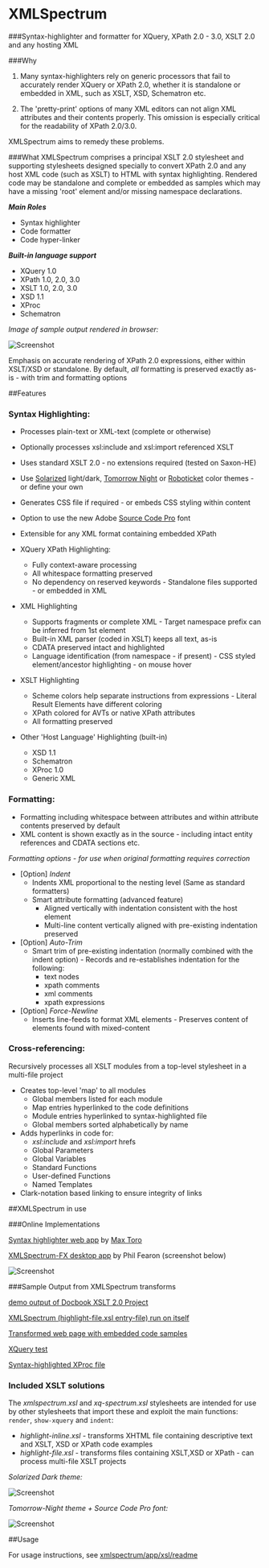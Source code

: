 XMLSpectrum===========================###Syntax-highlighter and formatter for XQuery, XPath 2.0 - 3.0, XSLT 2.0 and any hosting XML###Why1. Many syntax-highlighters rely on generic processors that fail to accurately render XQuery or XPath 2.0, whether it is standalone or embedded in XML, such as XSLT, XSD, Schematron etc. 2. The 'pretty-print' options of many XML editors can not align XML attributes and their contents properly. This omission is especially critical for the readability of XPath 2.0/3.0.XMLSpectrum aims to remedy these problems.###WhatXMLSpectrum comprises a principal XSLT 2.0 stylesheet and supporting stylesheets  designed specially to convert XPath 2.0 and any host XML code (such as XSLT) to HTML with syntax highlighting. Rendered code may be standalone and complete or embedded as samples which may have a missing 'root' element and/or missing namespace declarations.***Main Roles***- Syntax highlighter- Code formatter- Code hyper-linker***Built-in language support***- XQuery 1.0- XPath 1.0, 2.0, 3.0- XSLT 1.0, 2.0, 3.0- XSD 1.1- XProc- Schematron*Image of sample output rendered in browser:*![Screenshot](http://www.qutoric.com/xslt/xmlspectrum/images/xsl-light.png)Emphasis on accurate rendering of XPath 2.0 expressions, either within XSLT/XSD or standalone.By default,  *all* formatting is preserved exactly as-is - with trim and formatting options##Features### Syntax Highlighting:- Processes plain-text or XML-text (complete or otherwise)- Optionally processes xsl:include and xsl:import referenced XSLT- Uses standard XSLT 2.0 - no extensions required (tested on Saxon-HE)- Use [Solarized](http://ethanschoonover.com/solarized) light/dark, [Tomorrow Night](https://github.com/ChrisKempson/Tomorrow-Theme) or [Roboticket](http://eclipsecolorthemes.org/?view=theme&id=93) color themes - or define your own- Generates CSS file if required - or embeds CSS styling within content- Option to use the new Adobe [Source Code Pro](http://blogs.adobe.com/typblography/2012/09/source-code-pro.html) font- Extensible for any XML format containing embedded XPath- XQuery XPath Highlighting:	- Fully context-aware processing	- All whitespace formatting preserved	- No dependency on reserved keywords           - Standalone files supported - or embedded in XML- XML Highlighting	- Supports fragments or complete XML           - Target namespace prefix can be inferred from 1st element	- Built-in XML parser (coded in XSLT) keeps all text, as-is	- CDATA preserved intact and highlighted	- Language identification (from namespace - if present)           - CSS styled element/ancestor highlighting - on mouse hover- XSLT Highlighting	- Scheme colors help separate instructions from expressions           - Literal Result Elements have different coloring	- XPath colored for AVTs or native XPath attributes	- All formatting preserved- Other 'Host Language' Highlighting (built-in)	- XSD 1.1	- Schematron	- XProc 1.0	- Generic XML### Formatting:- Formatting including whitespace between attributes and within attribute contents preserved by default- XML content is shown exactly as in the source - including intact entity references and CDATA sections etc._Formatting options - for use when original formatting requires correction_- [Option] *Indent*	- Indents XML proportional to the nesting level (Same as standard formatters)	- Smart attribute formatting (advanced feature)		- Aligned vertically with indentation consistent with the host element		- Multi-line content vertically aligned with pre-existing indentation preserved- [Option] *Auto-Trim*	- Smart trim of pre-existing indentation (normally combined with the indent option)           - Records and re-establishes indentation for the following:		- text nodes		- xpath comments		- xml comments		- xpath expressions- [Option] *Force-Newline*	- Inserts line-feeds to format XML elements           - Preserves content of elements found with mixed-content### Cross-referencing: Recursively processes all XSLT modules from a top-level stylesheet in a multi-file project- Creates top-level 'map' to all modules	- Global members listed for each module	- Map entries hyperlinked to the code definitions	- Module entries hyperlinked to syntax-highlighted file	- Global members sorted alphabetically by name- Adds hyperlinks in code for:	- *xsl:include* and *xsl:import* hrefs	- Global Parameters	- Global Variables	- Standard Functions	- User-defined Functions	- Named Templates- Clark-notation based linking to ensure integrity of links##XMLSpectrum in use###Online Implementations[Syntax highlighter web app](http://highlight.myxsl.net/) by [Max Toro](https://github.com/maxtoroq)[XMLSpectrum-FX desktop app](http://qutoric.com/xmlspectrum/) by Phil Fearon (screenshot below)![Screenshot](http://www.qutoric.com/xmlspectrum/github-xms-s.png)###Sample Output from XMLSpectrum transforms[demo output of Docbook XSLT 2.0 Project](http://qutoric.com/samples/docbook20demo/)[XMLSpectrum (highlight-file.xsl entry-file) run on itself](http://qutoric.com/samples/xmlspectrum-code/)[Transformed web page with embedded code samples](http://qutoric.com/samples/inline/highlighted-inline.html)[XQuery test](http://qutoric.com/samples/xquery-on.html)[Syntax-highlighted XProc file](http://qutoric.com/samples/xproc/xproccorb.xpl.html)### Included XSLT solutionsThe *xmlspectrum.xsl* and *xq-spectrum.xsl* stylesheets are intended for use by other stylesheets that import these and exploit the main functions: `render`, `show-xquery` and `indent`:- *highlight-inline.xsl* - transforms XHTML file containing descriptive text and XSLT, XSD or XPath code examples-  *highlight-file.xsl*     - transforms files containing XSLT,XSD or XPath - can process multi-file XSLT projects*Solarized Dark theme:*![Screenshot](http://www.qutoric.com/xslt/xmlspectrum/images/xsd-dark.png)*Tomorrow-Night theme + Source Code Pro font:*![Screenshot](http://www.qutoric.com/xslt/xmlspectrum/images/xproc.png)	##UsageFor usage instructions, see [xmlspectrum/app/xsl/readme](https://github.com/pgfearo/xmlspectrum/blob/master/app/xsl/readme.md)